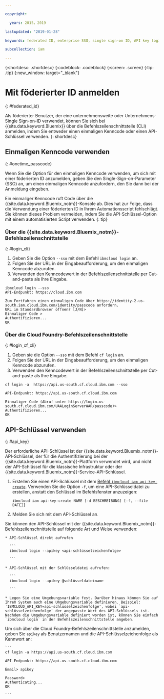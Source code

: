 ```yaml
---

copyright:

  years: 2015，2019

lastupdated: "2019-01-28"

keywords: federated ID, enterprise SSO, single sign-on ID, API key login, one-time passcode login

subcollection: iam

---
```


{:shortdesc: .shortdesc}
{:codeblock: .codeblock}
{:screen: .screen}
{:tip: .tip}
{:new_window: target="_blank"}

# Mit föderierter ID anmelden
{: #federated_id}

Als föderierter Benutzer, der eine unternehmensweite oder Unternehmens-Single Sign-on-ID verwendet, können Sie sich bei {{site.data.keyword.Bluemix}} über die Befehlszeilenschnittstelle (CLI) anmelden, indem Sie entweder einen einmaligen Kenncode oder einen API-Schlüssel verwenden.
{: shortdesc}

## Einmaligen Kenncode verwenden
{: #onetime_passcode}

Wenn Sie die Option für den einmaligen Kenncode verwenden, um sich mit einer föderierten ID anzumelden, geben Sie den Single-Sign-on-Parameter (SSO) an, um einen einmaligen Kenncode anzufordern, den Sie dann bei der Anmeldung eingeben.

Ein einmaliger Kenncode ruft Code über die {{site.data.keyword.Bluemix_notm}}-Konsole ab. Dies hat zur Folge, dass die Verwendung einer föderierten ID in Ihrem Automationsscript fehlschlägt. Sie können dieses Problem vermeiden, indem Sie die API-Schlüssel-Option mit einem automatisierten Script verwenden.
{: tip}

### Über die {{site.data.keyword.Bluemix_notm}}-Befehlszeilenschnittstelle
{: #login_cli}
1. Geben Sie die Option `--sso` mit dem Befehl `ibmcloud login` an.
2. Folgen Sie der URL in der Eingabeaufforderung, um den einmaligen Kenncode abzurufen.
3. Verwenden den Kenncodewert in der Befehlszeilenschnittstelle per Cut-and-paste als Ihre Eingabe.

  ```
  ibmcloud login --sso
  API-Endpunkt: https://cloud.ibm.com

  Zum Fortfahren einen einmaligen Code über https://identity-2.us-south.iam.cloud.ibm.com/identity/passcode anfordern.
  URL im Standardbrowser öffnen? [J/N]>
  Einmaliger Code >
  Authentifizieren...
  OK

  ```

### Über die Cloud Foundry-Befehlszeilenschnittstelle
{: #login_cf_cli}

1. Geben sie die Option `--sso` mit dem Befehl `cf login` an.
2. Folgen Sie der URL in der Eingabeaufforderung, um den einmaligen Kenncode abzurufen.
3. Verwenden den Kenncodewert in der Befehlszeilenschnittstelle per Cut-and-paste als Ihre Eingabe.

  ```
  cf login -a  https://api.us-south.cf.cloud.ibm.com --sso

  API-Endpunkt: https://api.us-south.cf.cloud.ibm.com

  Einmaliger Code (Abruf unter https://login.us-south.cf.cloud.ibm.com/UAALoginServerWAR/passcode)>
  Authentifizieren...
  OK

  ```

## API-Schlüssel verwenden
{: #api_key}

Der erforderliche API-Schlüssel ist der {{site.data.keyword.Bluemix_notm}}-API-Schlüssel, der für die Authentifizierung bei der {{site.data.keyword.Bluemix_notm}}-Plattform verwendet wird, und nicht der API-Schlüssel für die klassische Infrastruktur oder der {{site.data.keyword.Bluemix_notm}}-Service-API-Schlüssel.

1. Erstellen Sie einen API-Schlüssel mit dem [Befehl `ibmcloud iam api-key-create`](/docs/cli/reference/ibmcloud?topic=cloud-cli-ibmcloud_iam_api_key_create#ibmcloud_iam_api_key_create). Verwenden Sie die Option `-f`, um eine API-Schlüsseldatei zu erstellen, anstatt den Schlüssel im Befehlsfenster anzuzeigen:

   ```
   ibmcloud iam api-key-create NAME [-d BESCHREIBUNG] [-f, --file DATEI]

   ```

2. Melden Sie sich mit dem API-Schlüssel an.

  Sie können den API-Schlüssel mit der {{site.data.keyword.Bluemix_notm}}-Befehlszeilenschnittstelle auf folgende Art und Weise verwenden:

    * API-Schlüssel direkt aufrufen

      ```
      ibmcloud login --apikey <api-schlüsselzeichenfolge>

      ```

    * API-Schlüssel mit der Schlüsseldatei aufrufen:

      ```
      ibmcloud login --apikey @schlüsseldateiname

      ```

    * Legen Sie eine Umgebungsvariable fest. Darüber hinaus können Sie auf Ihrem System auch eine Umgebungsvariable definieren. Beispiel: 'IBMCLOUD_API_KEY=api-schlüsselzeichenfolge', wobei `api-schlüsselzeichenfolge` der angepasste Wert des API-Schlüssels ist. Nachdem die Umgebungsvariable definiert worden ist, können Sie einfach `ibmcloud login` in der Befehlszeilenschnittstelle angeben.

  Um sich über die Cloud Foundry-Befehlszeilenschnittstelle anzumelden, geben Sie `apikey` als Benutzernamen und die API-Schlüsselzeichenfolge als Kennwort an:

    ```
    cf login -a https://api.us-south.cf.cloud.ibm.com

    API-Endpunkt: https://api.us-south.cf.cloud.ibm.com

    Email> apikey

    Password>
    Authenticating...
    OK

    ```
